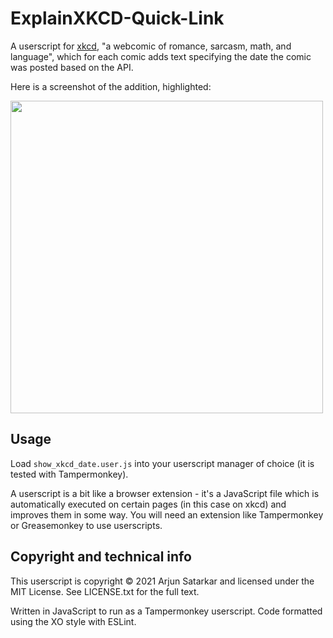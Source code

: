 # ExplainXKCD-Quick-Link

A userscript for [xkcd](https://xkcd.com/), "a webcomic of romance, sarcasm, math, and language", which for each comic adds text specifying the date the comic was posted based on the API.

Here is a screenshot of the addition, highlighted:

<img src="https://github.com/untir-l/userscripts/blob/main/Show-XKCD-Date/screenshot.png?raw=true" width="500">

## Usage

Load `show_xkcd_date.user.js` into your userscript manager of choice (it is tested with Tampermonkey).

A userscript is a bit like a browser extension - it's a JavaScript file which is automatically executed on certain pages (in this case on xkcd) and improves them in some way. You will need an extension like Tampermonkey or Greasemonkey to use userscripts.

## Copyright and technical info

This userscript is copyright © 2021 Arjun Satarkar and licensed under the MIT License. See LICENSE.txt for the full text.

Written in JavaScript to run as a Tampermonkey userscript. Code formatted using the XO style with ESLint.
